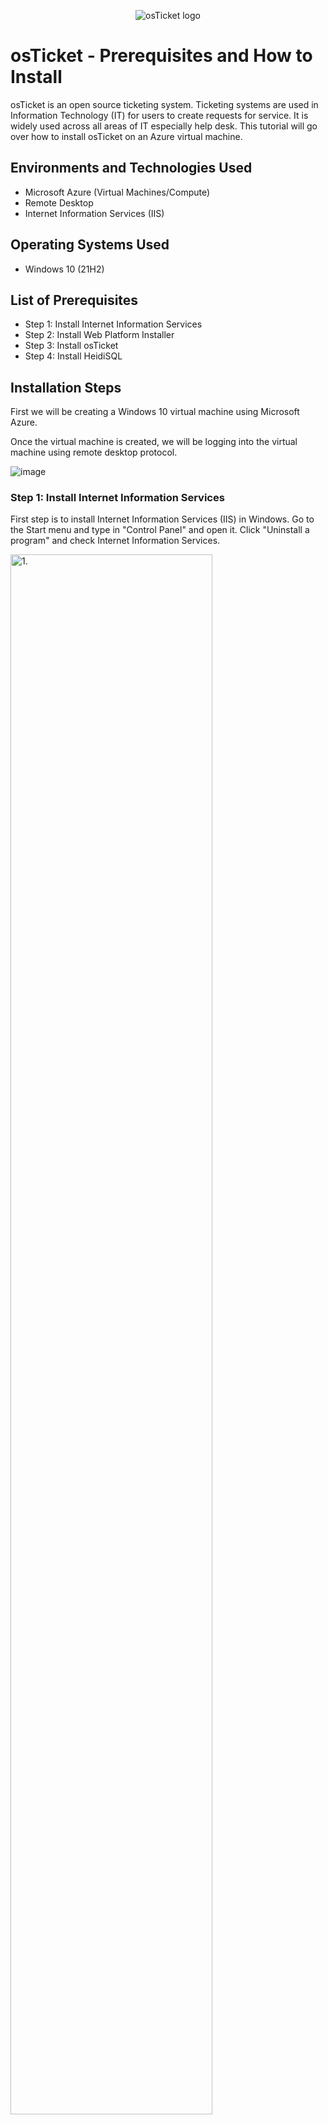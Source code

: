 <p align="center">
<img src="https://i.imgur.com/Clzj7Xs.png" alt="osTicket logo"/>
</p>

<h1>osTicket - Prerequisites and How to Install</h1>
osTicket is an open source ticketing system. Ticketing systems are used in Information Technology (IT) for users to create requests for service. It is widely used across all areas of IT especially help desk. This tutorial will go over how to install osTicket on an Azure virtual machine. <br />

<h2>Environments and Technologies Used</h2>

- Microsoft Azure (Virtual Machines/Compute)
- Remote Desktop
- Internet Information Services (IIS)

<h2>Operating Systems Used </h2>

- Windows 10</b> (21H2)

<h2>List of Prerequisites</h2>

- Step 1: Install Internet Information Services 
- Step 2: Install Web Platform Installer
- Step 3: Install osTicket
- Step 4: Install HeidiSQL

<h2>Installation Steps</h2>

First we will be creating a Windows 10 virtual machine using Microsoft Azure. 

Once the virtual machine is created, we will be logging into the virtual machine using remote desktop protocol. 

![image](https://github.com/mathew-perez/osticket-prereqs/assets/144407220/20764c18-61e3-4273-98df-3fb35d2eaee2)


<h3>Step 1: Install Internet Information Services </h3>
First step is to install Internet Information Services (IIS) in Windows. Go to the Start menu and type in "Control Panel" and open it. Click "Uninstall a program" and check Internet Information Services. 

<p>
<img src="https://i.imgur.com/jthOoxy.png" height="80%" width="80%" alt="1."/>
</p>

<p>
<img src="https://i.imgur.com/dSPCYFq.png" height="80%" width="80%" alt="2."/>
</p>

<p>
<img src="https://i.imgur.com/qNjLQUM.png" height="80%" width="80%" alt="3."/>
</p>

<p>
<img src="https://i.imgur.com/Gmqtcfp.png" height="80%" width="80%" alt="4."/>
</p>

<h3>Step 2: Install Web Platform Installer</h3> 
Second step is install Web Platform Installer. 

<p></p>

To start, open up these download files [here](https://drive.google.com/drive/u/0/folders/1APMfNyfNzcxZC6EzdaNfdZsUwxWYChf6).

Once at the Google Drive where the download files are, download Web Platform Installer. Then open up the file in the Downloads folder and install the application. 

<p>
<img src="https://i.imgur.com/mKBPH6M.png" height="80%" width="80%" alt="5."/>
</p>

<p>
<img src="https://i.imgur.com/TVHltiS.png" height="80%" width="80%" alt="6."/>
</p>

Once installed, go to the Start menu, type it in, and open the application. 

<p>
<img src="https://i.imgur.com/Y9h8l05.png" height="80%" width="80%" alt="7."/>
</p>

Install the following:
- MySQL 5.5 (This will ask for credentials. Account: root Password: Password1.)
- All simple versions of x86 PHP up until 7.3

<p>
<img src="https://i.imgur.com/pqDM8rr.png" height="80%" width="80%" alt="8."/>
</p>

<p>
<img src="https://i.imgur.com/ykZCSNB.png" height="80%" width="80%" alt="9."/>
</p>

Follow the installation process. The Installer will inherently fail installing some of the items. Find those items in the Google Drive folder that was mentioned previously.

Install the following:
- PHP Version 7.3.8.
- Microsoft Visual C++ 2009 Redistributable Package.
- PHP Manager 1.5.0 for IIS 10.

<p>
<img src="https://i.imgur.com/nQoI9GZ.png" height="80%" width="80%" alt="10."/>
</p>

<p>
<img src="https://i.imgur.com/dI77INN.png" height="80%" width="80%" alt="11."/>
</p>

<p>
<img src="https://i.imgur.com/ht5QrzG.png" height="80%" width="80%" alt="12."/>
</p>

<p>
<img src="https://i.imgur.com/PMiBxmc.png" height="80%" width="80%" alt="13."/>
</p>

<h3>Step 3: Install osTicket</h3>
Third step is to install osTicket. Go to the Google Drive mentioned previously and download the osTicket files. Once it is downloaded, open the osTicket folder. Copy the "Upload" folder. 

Open up a new Windows Explorer Window, go to "This PC" on the left hand side, go to C:\, then "inetpub", then wwwroot. This can also be pasted in the Explorer bar "c:\inetpub\wwwroot". Paste the "Upload" folder into the wwwroot folder and rename it "osTicket."

<p>
<img src="https://i.imgur.com/SmiOjs6.png" height="80%" width="80%" alt="14."/>
</p>

<p>
<img src="https://i.imgur.com/GAbKERu.png" height="80%" width="80%" alt="15."/>
</p>

<p>
<img src="https://i.imgur.com/TjUdLgj.png" height="80%" width="80%" alt="16."/>
</p>

<p>
<img src="https://i.imgur.com/1DCcmlK.png" height="80%" width="80%" alt="17."/>
</p>

<p>
<img src="https://i.imgur.com/YaCtxHm.png" height="80%" width="80%" alt="18."/>
</p>

Once all this is completed, open up IIS from the start menu. On the left hand side of IIS, open up the directory (it should be the virtual machine name), then go to sites, then osTicket. Once osTicket has been opened in IIS, click "Browse *:80 (http)" on the right.

<p>
<img src="https://i.imgur.com/Kx4KiP5.png" height="80%" width="80%" alt="19."/>
</p>

<p>
<img src="https://i.imgur.com/0hOzHJ9.png" height="80%" width="80%" alt="20."/>
</p>

<p>
<img src="https://i.imgur.com/4eQjySx.png" height="80%" width="80%" alt="21."/>
</p>

Before going forward with the osTicket Installer, there must be some add-ons enabled first. Go back to IIS and click on "PHP Manager." Then click "Enable or disable an extension."

Right click and enable the following: 
- php_imap.dll.
- php_intl.dll.
- php_opcache.dll.

<p>
<img src="https://i.imgur.com/mrRBeJU.png" height="80%" width="80%" alt="22."/>
</p>

<p>
<img src="https://i.imgur.com/IAqrxAI.png" height="80%" width="80%" alt="23."/>
</p>

<p>
<img src="https://i.imgur.com/N5CGt5v.png" height="80%" width="80%" alt="24."/>
</p>

<p>
<img src="https://i.imgur.com/a4K62lK.png" height="80%" width="80%" alt="25."/>
</p>

Once all those are installed, switch back to the osTicket Installer and refresh it. An extension should have changed from a red x to a green check. 

<p>
<img src="https://i.imgur.com/VeuTLZV.png" height="80%" width="80%" alt="26."/>
</p>

Open up Windows Explorer and it should still be on the osTicket folder. Open up the "include" folder and scroll down to the file "ost-sampleconfig.php." Rename this file to "ost-config.php."

If you're lost as to where to go in Windows Explorer, copy and paste this: "C:\inetpub\wwwroot\osTicket\include\".

<p>
<img src="https://i.imgur.com/rlgHvnR.png" height="80%" width="80%" alt="27."/>
</p>

<p>
<img src="https://i.imgur.com/yNnb593.png" height="80%" width="80%" alt="28."/>
</p>

Once the file has been renamed, right click on the file "ost-config.php" and click on "Properties." Then go to the "Security" tab then click the "Advanced" button. Then click "Disable inheritance." 

Once this is done, add a new permission by typing "Everyone" in the box, and check "Full Control." Then click "OK" to exit out. 

<p>
<img src="https://i.imgur.com/wq4jAUp.png" height="80%" width="80%" alt="29."/>
</p>

<p>
<img src="https://i.imgur.com/CBcLz7d.png" height="80%" width="80%" alt="30."/>
</p>

<p>
<img src="https://i.imgur.com/F831pQE.png" height="80%" width="80%" alt="31."/>
</p>

<p>
<img src="https://i.imgur.com/bJzumr2.png" height="80%" width="80%" alt="32."/>
</p>

Once this is done, go back to the osTicket Installer. Start to fill out the setup page until you get to the database settings. 

<p>
<img src="https://i.imgur.com/lzl7E3x.png" height="80%" width="80%" alt="33."/>
</p>

<p>
<img src="https://i.imgur.com/z729IeR.png" height="80%" width="80%" alt="34."/>
</p>

<p>
<img src="https://i.imgur.com/a7rAHrb.png" height="80%" width="80%" alt="35."/>
</p>

<h3>Step 4: Install HeidiSQL</h3>
The fourth and final step to installing osTicket is installing HeidiSQL. This will act as the database for the ticketing system. 

Go back to the Google Drive with all the downloads and download HeidiSQL if it wasn't done yet. Once it's download it, open the installer and install the application. 

<p>
<img src="https://i.imgur.com/zwKaeCu.png" height="80%" width="80%" alt="36."/>
</p>

<p>
<img src="https://i.imgur.com/u1wE5BZ.png" height="80%" width="80%" alt="37."/>
</p>

In HeidiSQL, right click "Unamed" on the left side, then "Create new", then "Database."

<p>
<img src="https://i.imgur.com/pLOAM54.png" height="80%" width="80%" alt="38."/>
</p>

<p>
<img src="https://i.imgur.com/oebqiTC.png" height="80%" width="80%" alt="39."/>
</p>

<p>
<img src="https://i.imgur.com/HmQY5Mc.png" height="80%" width="80%" alt="40."/>
</p>

Once this is done in HeidiSQL, go back to the osTicket Installer and finish the installation.

<p>
<img src="https://i.imgur.com/50jaXKo.png" height="80%" width="80%" alt="41."/>
</p>

<p>
<img src="https://i.imgur.com/N8cQoR7.png" height="80%" width="80%" alt="42."/>
</p>

It should be installed with no issues. Before continuing, there are some files that need to be cleaned up. 

Delete the "setup" in the osTicket folder. Copy and paste this into Windows Explorers if there is trouble finding it: "C:\inetpub\wwwroot\osTicket\setup".

<p>
<img src="https://i.imgur.com/WOe4EJf.png" height="80%" width="80%" alt="43."/>
</p>

<p>
<img src="https://i.imgur.com/rcWIhMh.png" height="80%" width="80%" alt="43."/>
</p>

Next, go to the file "ost-config.php", right click it and select Properties. Go back to Security, Advanced,then Permissions, then allow only read and read & execute. 

<p>
<img src="https://i.imgur.com/SgfA9ex.png" height="80%" width="80%" alt="44."/>
</p>

<p>
<img src="https://i.imgur.com/G7mawZl.png" height="80%" width="80%" alt="45."/>
</p>

Congratulations! Now osTicket is installed. 

The next two tutorials will show how to configure osTicket (such creating users, administrators, etc.) and how to work to tickets. 

<p>
<img src="https://i.imgur.com/LWC2RGB.jpg" height="80%" width="80%" alt="46."/>
</p>


**REMEMBER TO DELETE YOUR RESOURCES ONCE YOU ARE DONE WITH THE LAB!**

